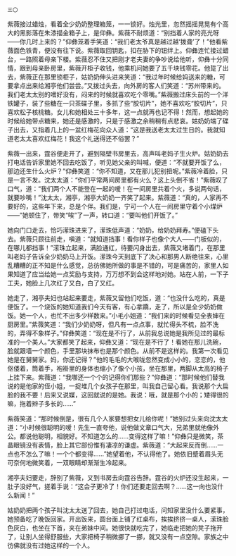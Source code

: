     三〇 

   紫薇接过蜡烛，看着全少奶奶整理箱笼，一一锁好。烛光里，忽然摇摇晃晃有个高大的黑影落在朱漆描金箱子上，是仰彝。紫薇不耐烦道：“别挡着人家的亮光呀——你几时上来的？”仰彝笼着手笑道：“我们老太爷真是越过越‘拨聋’了！”他看紫薇面色铁青，便没有往下说。紫薇取回钥匙，扣在胁下的钮绊上。仰彝连忙接过蜡台，一路照着母亲下楼。紫薇忍不住又把刚才老夫妻的争吵说给他听，仰彝十分同情，跟到母亲卧房里，紫薇开柜子收钱，他乘机问她要了五千块钱零花。他踅了出去，紫薇正在那里锁柜子，姑奶奶伸头进来笑道：“我过年时候给妈送来的糖，可要拿点出来给湘亭他们尝尝。”又拨过头去，向外房的客人们笑道：“苏州带来的。我们老太太别的嗜好没有，闷来的时候就喜欢吃个零嘴。”紫薇搬过床头前的一个洋铁罐子，装了些糖在一只茶碟子里，多抓了些“胶切片”，她不喜欢吃“胶切片”，只喜欢松子核桃糖。女儿和她相处三十多年，这一点就再也记不得！然而，想起她的时候给她带点糖来，她还是感激的，只是于感激之余稍稍有点悲哀。姑奶奶端了碟子出去，又指着几上的一盆红梅花向众人道：“这是我送老太太过生日的。我就知道老太太喜欢红梅花！我这个礼送得还不俗罢？”

   紫薇一出来，霆谷便走开了，避到隔壁书房里去，高声叫老妈子生火炉。姑奶奶去打电话告诉家里她不回去吃饭了，听见她父亲的叫喊，便道：“不就要开饭了么，那边还生什么火炉？”仰彝笑道：“你不知道，又在那儿犯别扭呢。”紫薇冷着脸，只是一言不发。沈太太道：“你们平常两间房里都有火么？这上头倒不省！”紫薇叹了口气，道：“我们两个人不能登在一起的嗳！在一间房里共着个火，多说两句话，就要吵嘴！”沈太太，湘亭，湘亭大奶奶一齐笑了起来。紫薇道：“真的，人家再不要好的，这些年下来，总是个伴。我们是，宁可一个人在一间房里守着个小煤炉——”她顿住了，带笑“唉”了一声，转口道：“要叫他们开饭了。”

   她向门口走去，恰巧潆珠进来了，潆珠低声道：“奶奶，给奶奶拜寿。”便磕下头去。紫薇只顾往前走，嗔道：“就知道挡事！看你样子也像个大人——门板似的，在哪儿都挡事！”潆珠立起来，满脸通红，待要闪身出去，紫薇又堵着门，在那里叫老妈子告诉全少奶奶马上开饭。潆珠今天到底下了决心和那男人断绝往来，心里乱糟糟的正不知是什么感觉，总彷佛她所做的事是不错的，可是痛苦的，家里人如果知道了应当给她一点奖励与支持，万万想不到会这样地对她。站在人前，一下子工夫，她脸上几次红了又白，白了又红。

   她走了，湘亭夫妇也站起来要走，紫薇又留他们吃饭，道：“也没什么吃的，真是便饭了。一个烧饭的她知道我们今天有客，有心拿蹻，走了，所以是全少奶奶做饭。她一个人，也忙不出多少样数来。”小毛小姐道：“我们来的时候看见全表婶在厨房里。”紫薇笑道：“我们少奶奶呀，但凡有一点点事，就忙得头不梳，脸不洗的，弄得不象样子。”仰彝笑道：“现在是不行了，从前我总说她是我所见过的最标准的一个美人。”大家都笑了起来，仰彝又道：“现在是不行了！看她在那儿洗碗，脸就跟墙一个颜色，手里那块抹布也是那个颜色。从前不是这样的。我第一次看见她是在舅舅家。妈，你还记得？”他的毛毛的大喉咙忽然变成小小的，恋恋的，他伛偻着，筒着手，袍褂里的身体也缩小了像个小孩，坐在那里，两脚从太高的椅子上挂下来。紫薇道：“我哪还一个个的记得你们那些？”仰彝道：“那时候他们替我说的是他家的侄小姐，一捉堆几个女孩子在那里，叫我自己留心看。我说那个大扁脸的我不要！后来又说媒，这回就说的是她。我说：哦，就是那个小的；矮得很的嘛，拖着辫子多长的……”

   紫薇笑道：“那时候倒是，很有几个人家要想把女儿给你呢！”她别过头来向沈太太道：“小时候很聪明的嗳！先生一直夸他，说他做文章口气大，兄弟里就他像外公。都说他聪明，相貌好。不知道怎么的……变得这样了嘛！”仰彝只是微笑，茶晶眼镜没有表情，脸上其它部份惟有凄凉的谦虚。紫薇道：“大起来反而倒……一点也不怎么了嘛！一个个都变得……”她望着他，不认得他了。她依旧蹙着眉头无可奈何地微笑着，一双眼睛却渐渐生冷起来。

   湘亭夫妇要走，辞别了紫薇，又到书房去向霆谷告辞。霆谷的火炉还没生起来，一肚子没好气，搓着手说：“这会子更冷了！你们还要走回去啊？……这一向也没什么新闻！”

   姑奶奶把两个孩子叫沈太太送了回去，她自己打过电话，问知家里没什么要紧事，她预备吃了晚饭回家。开出饭来，圆台面上铺了红桌布，挨挨挤挤一桌人，潆珠脸色灰白，也坐在下首，夹在弟妹中间。她很快就吃完了，她临走把她的凳子拖开了，让别人坐得舒服些，大家把椅子稍微挪了一挪，就又没有一点空隙。家族之中彷佛就没有过她这样的一个人。

